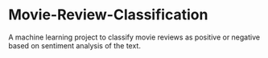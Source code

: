 # Movie-Review-Classification
A machine learning project to classify movie reviews as positive or negative based on sentiment analysis of the text.
